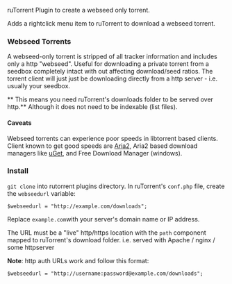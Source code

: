ruTorrent Plugin to create a webseed only torrent.

Adds a rightclick menu item to ruTorrent to download a webseed torrent.


### Webseed Torrents
A webseed-only torrent is stripped of all tracker information and includes only a http "webseed".
Useful for downloading a private torrent from a seedbox completely intact with out affecting download/seed ratios. The torrent client will just just be downloading directly from a http server - i.e. usually your seedbox.

** This means you need ruTorrent's downloads folder to be served over http.** 
Although it does not need to be indexable (list files).

#### Caveats 
Webseed torrents can experience poor speeds in libtorrent based clients.
Client known to get good speeds are [Aria2](https://aria2.github.io/), Aria2 based download managers like [uGet](http://ugetdm.com), and Free Download Manager (windows).


### Install

`git clone` into rutorrent plugins directory.
In ruTorrent's `conf.php` file, create the `webseedurl` variable:
```
$webseedurl = "http://example.com/downloads";
```
Replace `example.com`with your server's domain name or IP address.

The URL must be a "live" http/https location with the `path` component mapped to ruTorrent's download folder. i.e. served with Apache / nginx / some httpserver

**Note**:  http auth URLs work and follow this format:

```
$webseedurl = "http://username:password@example.com/downloads";
```
